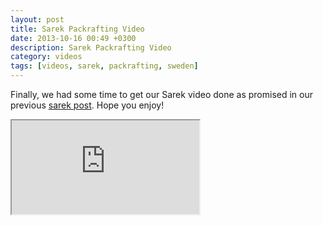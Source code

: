 ```yaml
---
layout: post
title: Sarek Packrafting Video
date: 2013-10-16 00:49 +0300
description: Sarek Packrafting Video
category: videos
tags: [videos, sarek, packrafting, sweden]
---
```

Finally, we had some time to get our Sarek video done as promised in our previous <a href="http://hikeventures.com/hiking-and-packrafting-in-sarek-day-1/" target="_blank">sarek post</a>. Hope you enjoy! 

<div class="embed-responsive embed-responsive-16by9">
  <iframe class="embed-responsive-item" src="https://player.vimeo.com/video/76995626"></iframe>
</div>
